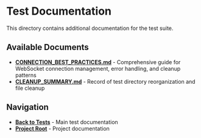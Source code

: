 # Test Documentation

This directory contains additional documentation for the test suite.

## Available Documents

- **[CONNECTION_BEST_PRACTICES.md](CONNECTION_BEST_PRACTICES.md)** - Comprehensive guide for WebSocket connection management, error handling, and cleanup patterns
- **[CLEANUP_SUMMARY.md](CLEANUP_SUMMARY.md)** - Record of test directory reorganization and file cleanup

## Navigation

- **[Back to Tests](../README.md)** - Main test documentation
- **[Project Root](../../README.md)** - Project documentation

